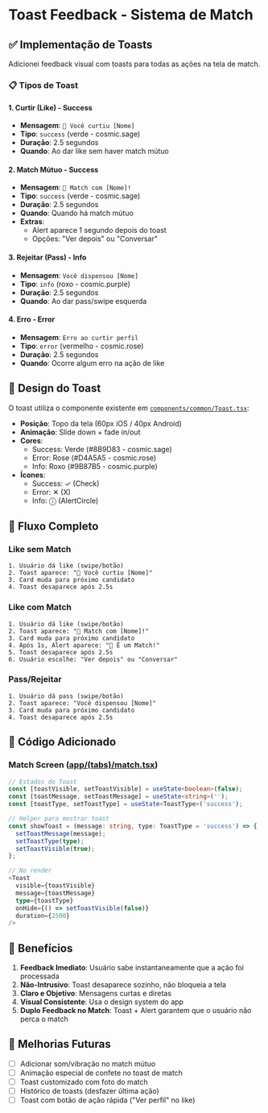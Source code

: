 # Toast Feedback - Sistema de Match

## ✅ Implementação de Toasts

Adicionei feedback visual com toasts para todas as ações na tela de match.

### 📋 Tipos de Toast

#### 1. **Curtir (Like) - Success**
- **Mensagem**: `💜 Você curtiu [Nome]`
- **Tipo**: `success` (verde - cosmic.sage)
- **Duração**: 2.5 segundos
- **Quando**: Ao dar like sem haver match mútuo

#### 2. **Match Mútuo - Success**
- **Mensagem**: `🎉 Match com [Nome]!`
- **Tipo**: `success` (verde - cosmic.sage)
- **Duração**: 2.5 segundos
- **Quando**: Quando há match mútuo
- **Extras**:
  - Alert aparece 1 segundo depois do toast
  - Opções: "Ver depois" ou "Conversar"

#### 3. **Rejeitar (Pass) - Info**
- **Mensagem**: `Você dispensou [Nome]`
- **Tipo**: `info` (roxo - cosmic.purple)
- **Duração**: 2.5 segundos
- **Quando**: Ao dar pass/swipe esquerda

#### 4. **Erro - Error**
- **Mensagem**: `Erro ao curtir perfil`
- **Tipo**: `error` (vermelho - cosmic.rose)
- **Duração**: 2.5 segundos
- **Quando**: Ocorre algum erro na ação de like

## 🎨 Design do Toast

O toast utiliza o componente existente em [`components/common/Toast.tsx`](components/common/Toast.tsx):

- **Posição**: Topo da tela (60px iOS / 40px Android)
- **Animação**: Slide down + fade in/out
- **Cores**:
  - Success: Verde (#8B9D83 - cosmic.sage)
  - Error: Rose (#D4A5A5 - cosmic.rose)
  - Info: Roxo (#9B87B5 - cosmic.purple)
- **Ícones**:
  - Success: ✓ (Check)
  - Error: ✕ (X)
  - Info: ⓘ (AlertCircle)

## 🔄 Fluxo Completo

### Like sem Match
```
1. Usuário dá like (swipe/botão)
2. Toast aparece: "💜 Você curtiu [Nome]"
3. Card muda para próximo candidato
4. Toast desaparece após 2.5s
```

### Like com Match
```
1. Usuário dá like (swipe/botão)
2. Toast aparece: "🎉 Match com [Nome]!"
3. Card muda para próximo candidato
4. Após 1s, Alert aparece: "💫 É um Match!"
5. Toast desaparece após 2.5s
6. Usuário escolhe: "Ver depois" ou "Conversar"
```

### Pass/Rejeitar
```
1. Usuário dá pass (swipe/botão)
2. Toast aparece: "Você dispensou [Nome]"
3. Card muda para próximo candidato
4. Toast desaparece após 2.5s
```

## 📝 Código Adicionado

### Match Screen ([app/(tabs)/match.tsx](app/(tabs)/match.tsx))

```typescript
// Estados do Toast
const [toastVisible, setToastVisible] = useState<boolean>(false);
const [toastMessage, setToastMessage] = useState<string>('');
const [toastType, setToastType] = useState<ToastType>('success');

// Helper para mostrar toast
const showToast = (message: string, type: ToastType = 'success') => {
  setToastMessage(message);
  setToastType(type);
  setToastVisible(true);
};

// No render
<Toast
  visible={toastVisible}
  message={toastMessage}
  type={toastType}
  onHide={() => setToastVisible(false)}
  duration={2500}
/>
```

## 🎯 Benefícios

1. **Feedback Imediato**: Usuário sabe instantaneamente que a ação foi processada
2. **Não-Intrusivo**: Toast desaparece sozinho, não bloqueia a tela
3. **Claro e Objetivo**: Mensagens curtas e diretas
4. **Visual Consistente**: Usa o design system do app
5. **Duplo Feedback no Match**: Toast + Alert garantem que o usuário não perca o match

## 🔮 Melhorias Futuras

- [ ] Adicionar som/vibração no match mútuo
- [ ] Animação especial de confete no toast de match
- [ ] Toast customizado com foto do match
- [ ] Histórico de toasts (desfazer última ação)
- [ ] Toast com botão de ação rápida ("Ver perfil" no like)

